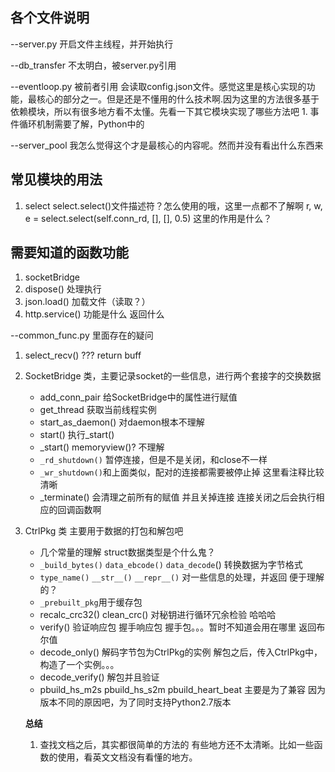 ## 各个文件说明

--server.py  开启文件主线程，并开始执行

--db_transfer  不太明白，被server.py引用

--eventloop.py  被前者引用 会读取config.json文件。感觉这里是核心实现的功能，最核心的部分之一。但是还是不懂用的什么技术啊.因为这里的方法很多基于依赖模块，所以有很多地方看不太懂。先看一下其它模块实现了哪些方法吧
    1. 事件循环机制需要了解，Python中的

--server_pool 我怎么觉得这个才是最核心的内容呢。然而并没有看出什么东西来


## 常见模块的用法
1. select select.select()文件描述符？怎么使用的哦，这里一点都不了解啊
r, w, e = select.select(self.conn_rd, [], [], 0.5) 这里的作用是什么？


## 需要知道的函数功能
1. socketBridge
2. dispose() 处理执行
3. json.load()  加载文件（读取？）
4. http.service() 功能是什么 返回什么

--common_func.py 里面存在的疑问

1. select_recv() ??? return buff
2. SocketBridge 类，主要记录socket的一些信息，进行两个套接字的交换数据
    * add_conn_pair 给SocketBridge中的属性进行赋值
    * get_thread 获取当前线程实例
    * start_as_daemon() 对daemon根本不理解
    * start() 执行_start()
    * _start() memoryview()? 不理解
    * `_rd_shutdown()` 暂停连接，但是不是关闭，和close不一样
    * `_wr_shutdown()`和上面类似，配对的连接都需要被停止掉  这里看注释比较清晰
    * _terminate() 会清理之前所有的赋值 并且关掉连接  连接关闭之后会执行相应的回调函数啊

3. CtrlPkg 类 主要用于数据的打包和解包吧
    * 几个常量的理解  struct数据类型是个什么鬼？
    * `_build_bytes()` `data_ebcode()` `data_decode`()  转换数据为字节格式
    * `type_name()`  `__str__()` `__repr__()` 对一些信息的处理，并返回  便于理解的？
    * `_prebuilt_pkg`用于缓存包
    * recalc_crc32() clean_crc() 对秘钥进行循环冗余检验 哈哈哈
    * verify() 验证响应包  握手响应包  握手包。。。暂时不知道会用在哪里  返回布尔值
    * decode_only() 解码字节包为CtrlPkg的实例 解包之后，传入CtrlPkg中，构造了一个实例。。。
    * decode_verify() 解包并且验证
    * pbuild_hs_m2s pbuild_hs_s2m  pbuild_heart_beat 主要是为了兼容  因为版本不同的原因吧，为了同时支持Python2.7版本

    **总结**
    1. 查找文档之后，其实都很简单的方法的  有些地方还不太清晰。比如一些函数的使用，看英文文档没有看懂的地方。
      